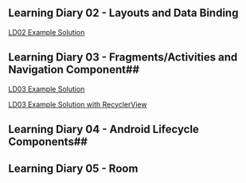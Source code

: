 
## Learning Diary 02 - Layouts and Data Binding ##

[LD02 Example Solution](https://github.com/leonardo1710/mad-02-layout-and-databinding-solution)

## Learning Diary 03 - Fragments/Activities and Navigation Component##

[LD03 Example Solution](https://github.com/leonardo1710/mad03-fragments-and-navigation-solution)

[LD03 Example Solution with RecyclerView](https://github.com/leonardo1710/mad03-fragments-and-navigation-with-recyclerview-solution)

## Learning Diary 04 - Android Lifecycle Components##

## Learning Diary 05 - Room ##
